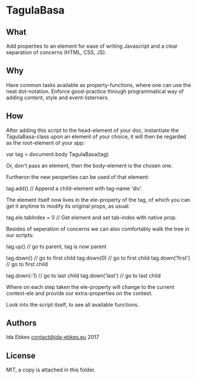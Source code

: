 TagulaBasa
==========


What
----

Add properties to an element for ease of writing Javascript
and a clear separation of concerns (HTML, CSS, JS).


Why
---

Have common tasks available as property-functions, where one
can use the neat dot-notation. Enforce good-practice through
programmatical way of adding content, style and event-listerners.


How
---

After adding this script to the head-element of your doc, instantiate
the TagulaBasa-class upon an element of your choice, it will then be
regarded as the root-element of your app:

  var tag = document.body
  TagulaBasa(tag)

Or, don't pass an element, then the body-element is the chosen one.

Furtheron the new peoperties can be used of that element:

  tag.add()  // Append a child-element with tag-name 'div'.

The element itself now lives in the ele-property of the tag, of which
you can get it anytime to modify its original props, as usual:

  tag.ele.tabIndex = 0 // Get element and set tab-index with native prop.

Besides of seperation of concerns we can also comfortably walk the tree
in our scripts:

  tag.up() // go to parent, tag is now parent

  tag.down()          // go to first child
  tag.down(0)        // go to first child
  tag.down('first') // go to first child

  tag.down(-1)      // go to last child
  tag.down('last') // go to last child

Where on each step taken the ele-property will change to the current
context-ele and provide our extra-properties on the context.

Look into the script itself, to see all available functions.


Authors
-------

Ida Ebkes <contact@ida-ebkes.eu> 2017


License
-------

MIT, a copy is attached in this folder.

